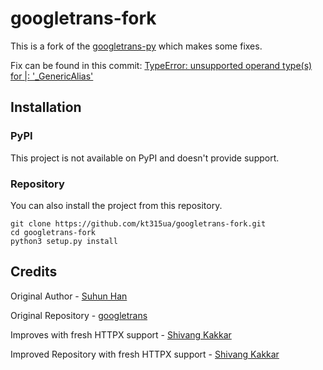 # googletrans-fork

This is a fork of the [googletrans-py](https://github.com/ShivangKakkar/googletrans) which makes some fixes.

Fix can be found in this commit: [TypeError: unsupported operand type(s) for |: '_GenericAlias'](https://github.com/kt315ua/googletrans-fork/commit/6ed37997c799c9a4bc0de02a13995da6eaf835dd)

## Installation

### PyPI

This project is not available on PyPI and doesn't provide support.

### Repository

You can also install the project from this repository.

```shell
git clone https://github.com/kt315ua/googletrans-fork.git
cd googletrans-fork
python3 setup.py install
```

## Credits

Original Author - [Suhun Han](https://github.com/ssut)

Original Repository - [googletrans](https://github.com/ssut/py-googletrans)

Improves with fresh HTTPX support - [Shivang Kakkar](https://github.com/ShivangKakkar)

Improved Repository with fresh HTTPX support - [Shivang Kakkar](https://github.com/ShivangKakkar/googletrans)